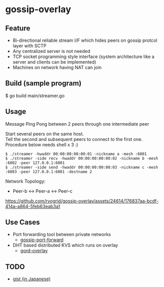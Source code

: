 # gossip-overlay
## Feature
- Bi-directional reliable stream I/F which hides peers on gossip protcol layer with SCTP
- Any centralized server is not needed
- TCP socket programming style interface (system architecture like a server and clients can be implemented) 
- Machines on network having NAT can join

## Build (sample program)
$ go build main/streamer.go

## Usage
Message Ping Pong between 2 peers through one intermediate peer  

Start several peers on the same host.  
Tell the second and subsequent peers to connect to the first one.  
Procedure below needs shell x 3 :)

```
$ ./streamer -hwaddr 00:00:00:00:00:01 -nickname a -mesh :6001
$ ./streamer -side recv -hwaddr 00:00:00:00:00:02 -nickname b -mesh :6002 -peer 127.0.0.1:6001
$ ./streamer -side send -hwaddr 00:00:00:00:00:03 -nickname c -mesh :6003 -peer 127.0.0.1:6001 -destname 2
```

Network Topology:  
- Peer-b <-> Peer-a <-> Peer-c 

https://github.com/ryogrid/gossip-overlay/assets/24614/176837aa-bcdf-414a-a864-5feb63eab3a1

## Use Cases
- Port forwarding tool between private networks
  - [gossip-port-forward](https://github.com/ryogrid/gossip-port-forward)
- DHT based distributed KVS which runs on overlay
  - [gord-overlay](https://github.com/ryogrid/gord-overlay)

## TODO
- [gist (in Japanese)](https://gist.github.com/ryogrid/e78088bc531bc62c10eba1c0d0e0b7fc)
